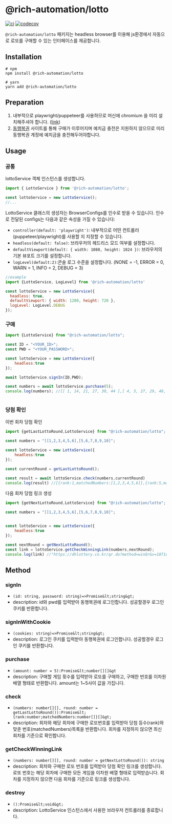 # @rich-automation/lotto

[![ci](https://github.com/rich-automation/lotto-module/actions/workflows/ci.yml/badge.svg?branch=main)](https://github.com/rich-automation/lotto-module/actions/workflows/ci.yml)
[![codecov](https://codecov.io/gh/rich-automation/lotto-module/branch/main/graph/badge.svg?token=18IAW1OW77)](https://codecov.io/gh/rich-automation/lotto-module)

`@rich-automation/lotto` 패키지는 headless browser를 이용해 js환경에서 자동으로 로또를 구매할 수 있는 인터페이스를 제공합니다.



## Installation
```shell
# npm
npm install @rich-automation/lotto

# yarn
yarn add @rich-automation/lotto
```

## Preparation
1. 내부적으로 playwright/puppeteer를 사용하므로 머신에 chromium 을 미리 설치해주셔야 합니다. ([link](https://github.com/rich-automation/lotto-module/blob/main/package.json#L38-L39))
2. [동행복권](https://dhlottery.co.kr/common.do?method=main) 사이트를 통해 구매가 이루어지며 예치금 충전은 지원하지 않으므로 미리 동행복권 계정에 예치금을 충전해두어야합니다.

## Usage
### 공통
lottoService 객체 인스턴스를 생성합니다.
```js
import { LottoService } from '@rich-automation/lotto';

const lottoService = new LottoService();
//...
```
LottoService 클래스의 생성자는 BrowserConfigs를 인수로 받을 수 있습니다. 인수로 전달된 configs는 다음과 같은 속성을 가질 수 있습니다:

- `controller(default: 'playwright')`: 내부적으로 어떤 컨트롤러(puppeteer/playwright)를 사용할 지 지정할 수 있습니다.
- `headless(default: false)`: 브라우저의 헤드리스 모드 여부를 설정합니다.
- `defaultViewport(default: { width: 1080, height: 1024 })`: 브라우저의 기본 뷰포트 크기를 설정합니다.
- `logLevel(default:2)`:콘솔 로그 수준을 설정합니다. (NONE = -1, ERROR = 0, WARN = 1, INFO = 2, DEBUG = 3)
```js
//example
import {LottoService, LogLevel} from '@rich-automation/lotto'

const lottoService = new LottoService({
  headless: true,
  defaultViewport: { width: 1280, height: 720 }, 
  logLevel: LogLevel.DEBUG
});
```
### 구매
```js
import {LottoService} from "@rich-automation/lotto";

const ID = "<YOUR_ID>";
const PWD = "<YOUR_PASSWORD>";

const lottoService = new LottoService({
    headless:true
});

await lottoService.signIn(ID,PWD);

const numbers = await lottoService.purchase(5);
console.log(numbers); //[[ 1, 14, 21, 27, 30, 44 ],[ 4, 5, 27, 29, 40, 44 ],[ 9, 18, 19, 24, 38, 42 ],[ 4, 6, 13, 20, 38, 39 ],[ 8, 9, 10, 19, 32, 40 ]]



```

### 당첨 확인
이번 회차 당첨 확인
```js
import {getLastLottoRound,LottoService} from "@rich-automation/lotto";

const numbers = "[[1,2,3,4,5,6],[5,6,7,8,9,10]";

const lottoService = new LottoService({
    headless:true
});

const currentRound = getLastLottoRound();

const result = await lottoService.check(numbers,currentRound)
console.log(result) //[{rank:1,matchedNumbers:[1,2,3,4,5,6]},{rank:5,matchedNumbers:[5,6]]
```
다음 회차 당첨 링크 생성
```js
import {getNextLottoRound,LottoService} from "@rich-automation/lotto";

const numbers = "[[1,2,3,4,5,6],[5,6,7,8,9,10]";


const lottoService = new LottoService({
    headless:true
});

const nextRound = getNextLottoRound();
const link = lottoService.getCheckWinningLink(numbers,nextRound);
console.log(link) //"https://dhlottery.co.kr/qr.do?method=winQr&v=1071q010203040506q050607080910";

```


## Method
### signIn
- `(id: string, password: string)=>Promise&lt;string&gt;`
- description: id와 pwd를 입력받아 동행복권에 로그인합니다. 성공할경우 로그인 쿠키를 반환합니다.
### signInWithCookie
- `(cookies: string)=>Promise&lt;string&gt;`
- description: 로그인 쿠키를 입력받아 동행복권에 로그인합니다. 성공할경우 로그인 쿠키를 반환합니다.
### purchase
- `(amount: number = 5):Promise&lt;number[][]&gt`
- description: 구매할 게임 횟수를 입력받아 로또를 구매하고, 구매한 번호를 이차원 배열 형태로 반환합니다. amount는 1~5사이 값을 가집니다.
### check
- `(numbers: number[][], round: number = getLastLottoRound()):Promise&lt;{rank:number;matchedNumbers:number[]}[]&gt;`
- description: 회차와 해당 회차에 구매한 로또번호를 입력받아 당첨 등수(rank)와 맞춘 번호(matchedNumbers)목록을 반환합니다. 회차를 지정하지 않으면 최신 회차를 기준으로 확인합니다.
### getCheckWinningLink
- `(numbers: number[][], round: number = getNextLottoRound()): string`
- description: 회차와 구매한 로또 번호를 입력받아 당첨 확인 링크를 생성합니다. 로또 번호는 해당 회차에 구매한 모든 게임을 이차원 배열 형태로 입력받습니다. 회차를 지정하지 않으면 다음 회차를 기준으로 링크를 생성합니다.
### destroy
- `():Promise&lt;void&gt;`
- description: LottoService 인스턴스에서 사용한 브라우저 컨트롤러를 종료합니다.
